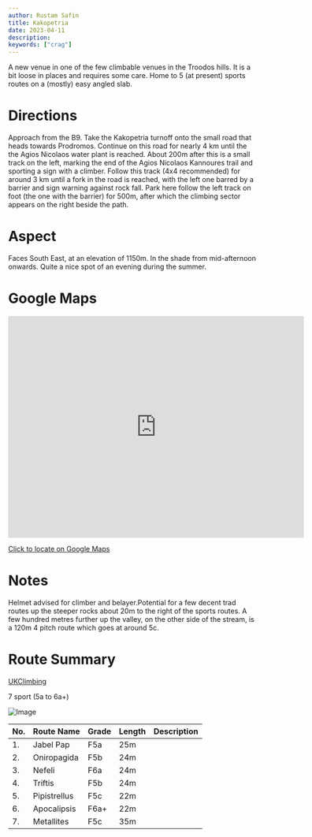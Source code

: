 ```yaml
---
author: Rustam Safin
title: Kakopetria
date: 2023-04-11
description:
keywords: ["crag"]
---
```


A new venue in one of the few climbable venues in the Troodos hills. It is a bit loose in places and requires some care. Home to 5 (at present) sports routes on a (mostly) easy angled slab.

# Directions

Approach from the B9. Take the Kakopetria turnoff onto the small road that heads towards Prodromos. Continue on this road for nearly 4 km until the the Agios Nicolaos water plant is reached. About 200m after this is a small track on the left, marking the end of the Agios Nicolaos Kannoures trail and sporting a sign with a climber. Follow this track (4x4 recommended) for around 3 km until a fork in the road is reached, with the left one barred by a barrier and sign warning against rock fall. Park here follow the left track on foot (the one with the barrier) for 500m, after which the climbing sector appears on the right beside the path.

# Aspect

Faces South East, at an elevation of 1150m. In the shade from mid-afternoon onwards. Quite a nice spot of an evening during the summer.

# Google Maps

<iframe src="https://www.google.com/maps/embed?pb=!1m17!1m12!1m3!1d4236.2779795412725!2d32.87942931523921!3d34.96135698036842!2m3!1f0!2f0!3f0!3m2!1i1024!2i768!4f13.1!3m2!1m1!2zMzTCsDU3JzQwLjkiTiAzMsKwNTInNTMuOCJF!5e1!3m2!1sen!2s!4v1681194342684!5m2!1sen!2s" width="600" height="450" style="border:0;" allowfullscreen="" loading="lazy" referrerpolicy="no-referrer-when-downgrade"></iframe>

[Click to locate on Google Maps](https://goo.gl/maps/jEGv6cv9vyyrncDQ8)

# Notes

Helmet advised for climber and belayer.Potential for a few decent trad routes up the steeper rocks about 20m to the right of the sports routes.
A few hundred metres further up the valley, on the other side of the stream, is a 120m 4 pitch route which goes at around 5c.

# Route Summary

[UKClimbing](https://www.ukclimbing.com/logbook/crags/kakopetria-12450/#topos)

7 sport (5a to 6a+)


![Image](/troodos/kako_2.jpg)

| No. | Route Name   | Grade | Length | Description |
| --- | ------------ | ----- | ------ | ----------- |
| 1.  | Jabel Pap    | F5a   | 25m    |             |
| 2.  | Oniropagida  | F5b   | 24m    |             |
| 3.  | Nefeli       | F6a   | 24m    |             |
| 4.  | Triftis      | F5b   | 24m    |             |
| 5.  | Pipistrellus | F5c   | 22m    |             |
| 6.  | Apocalipsis  | F6a+  | 22m    |             |
| 7.  | Metallites   | F5c   | 35m    |             |
